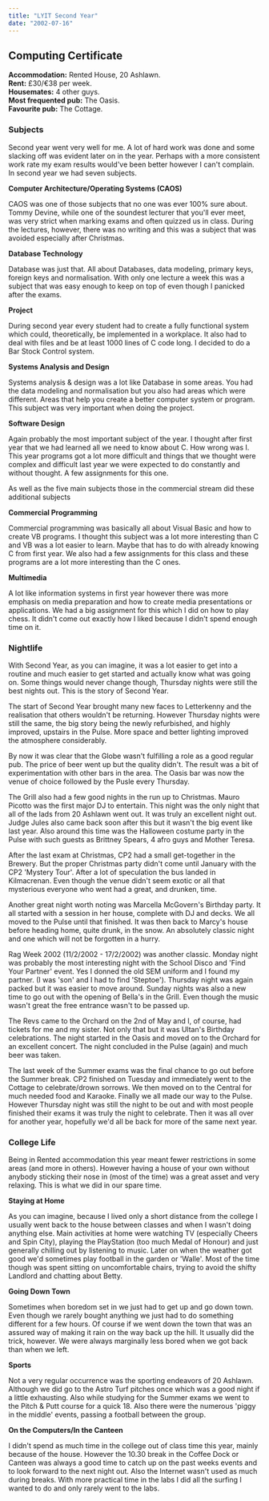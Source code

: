 ```yaml
---
title: "LYIT Second Year"
date: "2002-07-16"
---
```


## Computing Certificate

**Accommodation:** Rented House, 20 Ashlawn.  
**Rent:** £30/€38 per week.  
**Housemates:** 4 other guys.  
**Most frequented pub:** The Oasis.  
**Favourite pub:** The Cottage.

### Subjects

Second year went very well for me. A lot of hard work was done and some slacking off was evident later on in the year. Perhaps with a more consistent work rate my exam results would've been better however I can't complain. In second year we had seven subjects.

**Computer Architecture/Operating Systems (CAOS)**

CAOS was one of those subjects that no one was ever 100% sure about. Tommy Devine, while one of the soundest lecturer that you'll ever meet, was very strict when marking exams and often quizzed us in class. During the lectures, however, there was no writing and this was a subject that was avoided especially after Christmas.

**Database Technology**

Database was just that. All about Databases, data modeling, primary keys, foreign keys and normalisation. With only one lecture a week this was a subject that was easy enough to keep on top of even though I panicked after the exams.

**Project**

During second year every student had to create a fully functional system which could, theoretically, be implemented in a workplace. It also had to deal with files and be at least 1000 lines of C code long. I decided to do a Bar Stock Control system.

**Systems Analysis and Design**

Systems analysis & design was a lot like Database in some areas. You had the data modeling and normalisation but you also had areas which were different. Areas that help you create a better computer system or program. This subject was very important when doing the project.

**Software Design**

Again probably the most important subject of the year. I thought after first year that we had learned all we need to know about C. How wrong was I. This year programs got a lot more difficult and things that we thought were complex and difficult last year we were expected to do constantly and without thought. A few assignments for this one.

As well as the five main subjects those in the commercial stream did these additional subjects

**Commercial Programming**

Commercial programming was basically all about Visual Basic and how to create VB programs. I thought this subject was a lot more interesting than C and VB was a lot easier to learn. Maybe that has to do with already knowing C from first year. We also had a few assignments for this class and these programs are a lot more interesting than the C ones.

**Multimedia**

A lot like information systems in first year however there was more emphasis on media preparation and how to create media presentations or applications. We had a big assignment for this which I did on how to play chess. It didn't come out exactly how I liked because I didn't spend enough time on it.

### Nightlife

With Second Year, as you can imagine, it was a lot easier to get into a routine and much easier to get started and actually know what was going on. Some things would never change though, Thursday nights were still the best nights out. This is the story of Second Year.

The start of Second Year brought many new faces to Letterkenny and the realisation that others wouldn't be returning. However Thursday nights were still the same, the big story being the newly refurbished, and highly improved, upstairs in the Pulse. More space and better lighting improved the atmosphere considerably.

By now it was clear that the Globe wasn't fulfilling a role as a good regular pub. The price of beer went up but the quality didn't. The result was a bit of experimentation with other bars in the area. The Oasis bar was now the venue of choice followed by the Pusle every Thursday.

The Grill also had a few good nights in the run up to Christmas. Mauro Picotto was the first major DJ to entertain. This night was the only night that all of the lads from 20 Ashlawn went out. It was truly an excellent night out. Judge Jules also came back soon after this but it wasn't the big event like last year. Also around this time was the Halloween costume party in the Pulse with such guests as Brittney Spears, 4 afro guys and Mother Teresa.

After the last exam at Christmas, CP2 had a small get-together in the Brewery. But the proper Christmas party didn't come until January with the CP2 'Mystery Tour'. After a lot of speculation the bus landed in Kilmacrenan. Even though the venue didn't seem exotic or all that mysterious everyone who went had a great, and drunken, time.

Another great night worth noting was Marcella McGovern's Birthday party. It all started with a session in her house, complete with DJ and decks. We all moved to the Pulse until that finished. It was then back to Marcy's house before heading home, quite drunk, in the snow. An absolutely classic night and one which will not be forgotten in a hurry.

Rag Week 2002 (11/2/2002 - 17/2/2002) was another classic. Monday night was probably the most interesting night with the School Disco and 'Find Your Partner' event. Yes I donned the old SEM uniform and I found my partner. (I was 'son' and I had to find 'Steptoe'). Thursday night was again packed but it was easier to move around. Sunday nights was also a new time to go out with the opening of Bella's in the Grill. Even though the music wasn't great the free entrance wasn't to be passed up.

The Revs came to the Orchard on the 2nd of May and I, of course, had tickets for me and my sister. Not only that but it was Ultan's Birthday celebrations. The night started in the Oasis and moved on to the Orchard for an excellent concert. The night concluded in the Pulse (again) and much beer was taken.

The last week of the Summer exams was the final chance to go out before the Summer break. CP2 finished on Tuesday and immediately went to the Cottage to celebrate/drown sorrows. We then moved on to the Central for much needed food and Karaoke. Finally we all made our way to the Pulse. However Thursday night was still the night to be out and with most people finished their exams it was truly the night to celebrate. Then it was all over for another year, hopefully we'd all be back for more of the same next year.

### College Life

Being in Rented accommodation this year meant fewer restrictions in some areas (and more in others). However having a house of your own without anybody sticking their nose in (most of the time) was a great asset and very relaxing. This is what we did in our spare time.

**Staying at Home**

As you can imagine, because I lived only a short distance from the college I usually went back to the house between classes and when I wasn't doing anything else. Main activities at home were watching TV (especially Cheers and Spin City), playing the PlayStation (too much Medal of Honour) and just generally chilling out by listening to music. Later on when the weather got good we'd sometimes play football in the garden or 'Walle'. Most of the time though was spent sitting on uncomfortable chairs, trying to avoid the shifty Landlord and chatting about Betty.

**Going Down Town**

Sometimes when boredom set in we just had to get up and go down town. Even though we rarely bought anything we just had to do something different for a few hours. Of course if we went down the town that was an assured way of making it rain on the way back up the hill. It usually did the trick, however. We were always marginally less bored when we got back than when we left.

**Sports**

Not a very regular occurrence was the sporting endeavors of 20 Ashlawn. Although we did go to the Astro Turf pitches once which was a good night if a little exhausting. Also while studying for the Summer exams we went to the Pitch & Putt course for a quick 18. Also there were the numerous 'piggy in the middle' events, passing a football between the group.

**On the Computers/In the Canteen**

I didn't spend as much time in the college out of class time this year, mainly because of the house. However the 10.30 break in the Coffee Dock or Canteen was always a good time to catch up on the past weeks events and to look forward to the next night out. Also the Internet wasn't used as much during breaks. With more practical time in the labs I did all the surfing I wanted to do and only rarely went to the labs.
